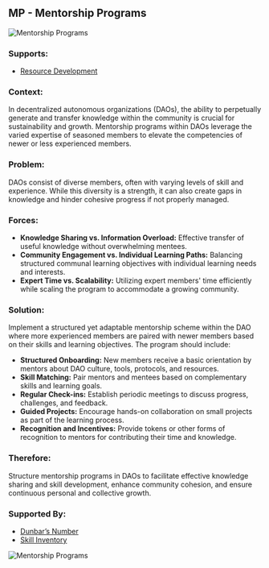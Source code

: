 ## MP - Mentorship Programs

![Mentorship Programs](./output/illustrations/mentorship_programs.png)

### Supports:

* [Resource Development](./resource_development.html)

### Context:

In decentralized autonomous organizations (DAOs), the ability to perpetually generate and transfer knowledge within the community is crucial for sustainability and growth. Mentorship programs within DAOs leverage the varied expertise of seasoned members to elevate the competencies of newer or less experienced members.

### Problem:

DAOs consist of diverse members, often with varying levels of skill and experience. While this diversity is a strength, it can also create gaps in knowledge and hinder cohesive progress if not properly managed.

### Forces:

- **Knowledge Sharing vs. Information Overload:** Effective transfer of useful knowledge without overwhelming mentees.
- **Community Engagement vs. Individual Learning Paths:** Balancing structured communal learning objectives with individual learning needs and interests.
- **Expert Time vs. Scalability:** Utilizing expert members' time efficiently while scaling the program to accommodate a growing community.

### Solution:

Implement a structured yet adaptable mentorship scheme within the DAO where more experienced members are paired with newer members based on their skills and learning objectives. The program should include:

- **Structured Onboarding:** New members receive a basic orientation by mentors about DAO culture, tools, protocols, and resources.
- **Skill Matching:** Pair mentors and mentees based on complementary skills and learning goals.
- **Regular Check-ins:** Establish periodic meetings to discuss progress, challenges, and feedback.
- **Guided Projects:** Encourage hands-on collaboration on small projects as part of the learning process.
- **Recognition and Incentives:** Provide tokens or other forms of recognition to mentors for contributing their time and knowledge.

### Therefore:

Structure mentorship programs in DAOs to facilitate effective knowledge sharing and skill development, enhance community cohesion, and ensure continuous personal and collective growth.

### Supported By:

* [Dunbar’s Number](./dunbars_number.html)
* [Skill Inventory](./skill_inventory.html)

![Mentorship Programs](./output/mentorship_programs_specific_graph.png)